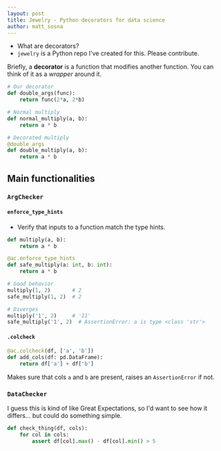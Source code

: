 ```yaml
---
layout: post
title: Jewelry - Python decorators for data science
author: matt_sosna
---
```


* What are decorators?
* `jewelry` is a Python repo I've created for this. Please contribute.

Briefly, a **decorator** is a function that modifies another function. You can think of it as a *wrapper* around it.

```python
# Our decorator
def double_args(func):
    return func(2*a, 2*b)

# Normal multiply
def normal_multiply(a, b):
    return a * b

# Decorated multiply
@double_args
def double_multiply(a, b):
    return a * b
```




## Main functionalities

### `ArgChecker`
#### `enforce_type_hints`
* Verify that inputs to a function match the type hints.

```python
def multiply(a, b):
    return a * b

@ac.enforce_type_hints
def safe_multiply(a: int, b: int):
    return a * b

# Good behavior
multiply(1, 2)       # 2
safe_multiply(1, 2)  # 2

# Diverges
multiply('1', 2)     # '11'
safe_multiply('1', 2)  # AssertionError: a is type <class 'str'>
```




#### `.colcheck`

```python
@ac.colcheck(df, ['a', 'b'])
def add_cols(df: pd.DataFrame):
    return df['a'] + df['b']
```

Makes sure that cols `a` and `b` are present, raises an `AssertionError` if not.

### `DataChecker`
I guess this is kind of like Great Expectations, so I'd want to see how it differs... but could do something simple.

```python
def check_thing(df, cols):
    for col in cols:
        assert df[col].max() - df[col].min() > 5
```
